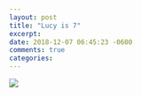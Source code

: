 ```yaml
---
layout: post
title: "Lucy is 7"
excerpt: 
date: 2018-12-07 06:45:23 -0600
comments: true
categories: 
---
```


[![](/assets/2018/12/lucy.png)](/assets/2018/12/lucy.png)
